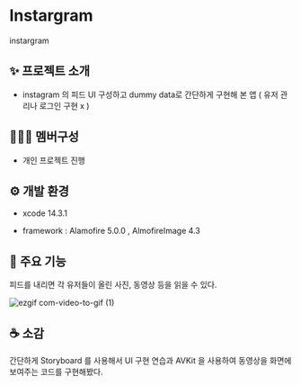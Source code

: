 # Instargram
instargram


## :sparkles: 프로젝트 소개

- instagram 의 피드 UI 구성하고 dummy data로 간단하게 구현해 본 앱 ( 유저 관리나 로그인 구현 x )
 

## :people_holding_hands: 멤버구성

- 개인 프로젝트 진행

## :gear: 개발 환경 

- xcode 14.3.1

- framework :  Alamofire 5.0.0 , AlmofireImage 4.3



## :pushpin: 주요 기능 

피드를 내리면 각 유저들이 올린 사진, 동영상 등을 읽을 수 있다.



![ezgif com-video-to-gif (1)](https://github.com/LimJaeHyeon9298/Instargram/assets/115773990/f70db92b-daca-487b-a061-9fd564502c9f)




## :coffee: 소감

간단하게 Storyboard 를 사용해서 UI 구현 연습과 AVKit 을 사용하여 동영상을 화면에 보여주는 코드를 구현해봤다.
